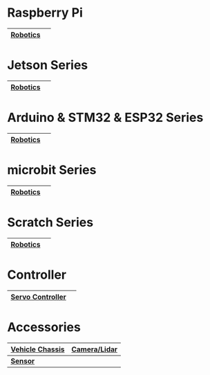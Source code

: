 #  Raspberry Pi

| [**Robotics**](source/raspberrypi/index.md ) | |
|----------------------------------------------|-|

#  Jetson Series

| **[Robotics](source/jetson/index.md)** |  |
|----------------------------------------|--|

#  Arduino & STM32 & ESP32 Series

| **[Robotics](source/arduino/index.md)** |  |
|-----------------------------------------|--|

#  microbit Series

| **[Robotics](source/microbit/index.md)** |  |
|------------------------------------------|--|

#  Scratch Series

| **[Robotics](source/scratch/index.md)** |  |
|-----------------------------------------|--|

# Controller

| **[Servo Controller](source/controller/index.html#servo-controller)** | |
|-----------------------------------------------------------------------|-|

#  Accessories

| **[Vehicle Chassis](source/accessories/index.md#vehicle-chassis)** | **[Camera/Lidar](source/accessories/index.md#camera_lidar)** |
|----------------------------------------------------------------------|--|
| **[Sensor](source/accessories/index.md#sensor)**                     ||